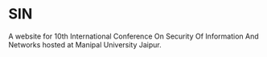 # SIN
 A website for 10th International Conference On Security Of Information And Networks hosted at Manipal University Jaipur.
